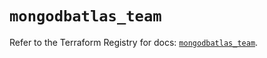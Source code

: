 # `mongodbatlas_team`

Refer to the Terraform Registry for docs: [`mongodbatlas_team`](https://registry.terraform.io/providers/mongodb/mongodbatlas/1.23.0/docs/resources/team).
